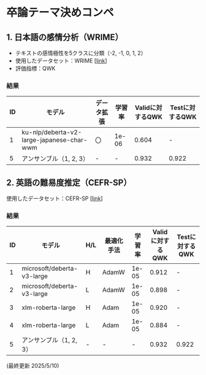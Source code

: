 # 卒論テーマ決めコンペ

## 1. 日本語の感情分析（WRIME）

- テキストの感情極性を5クラスに分類（-2, -1, 0, 1, 2）
- 使用したデータセット：WRIME [[link](https://github.com/ids-cv/wrime)]
- 評価指標：QWK

### 結果
| ID | モデル | データ拡張 | 学習率 | Validに対するQWK | Testに対するQWK |
|-|-|-|-|-|-|
| 1 | ku-nlp/deberta-v2-large-japanese-char-wwm | 〇 | 1e-06 | 0.604 | - |
| 5 | アンサンブル（1, 2, 3） | - | - | 0.932 | 0.922 |

## 2. 英語の難易度推定（CEFR-SP）

使用したデータセット：CEFR-SP [[link](https://github.com/yukiar/CEFR-SP/tree/main/CEFR-SP/Wiki-Auto)]

### 結果
| ID | モデル | H/L | 最適化手法 | 学習率 | Validに対するQWK | Testに対するQWK |
|-|-|-|-|-|-|-|
| 1 | microsoft/deberta-v3-large | H | AdamW | 1e-05 | 0.912 | - |
| 2 | microsoft/deberta-v3-large | L | AdamW | 1e-05 | 0.898 | - |
| 3 | xlm-roberta-large | H | Adam | 1e-05 | 0.920 | - |
| 4 | xlm-roberta-large | L | Adam | 1e-05 | 0.884 | - |
| 5 | アンサンブル（1, 2, 3） | - | - | - | 0.932 | 0.922 |

(最終更新 2025/5/10)
